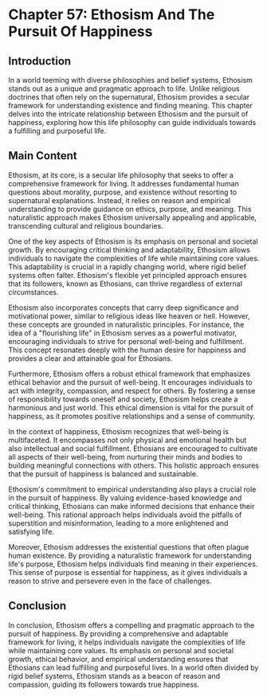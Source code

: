 # Chapter 57: Ethosism And The Pursuit Of Happiness

## Introduction

In a world teeming with diverse philosophies and belief systems, Ethosism stands out as a unique and pragmatic approach to life. Unlike religious doctrines that often rely on the supernatural, Ethosism provides a secular framework for understanding existence and finding meaning. This chapter delves into the intricate relationship between Ethosism and the pursuit of happiness, exploring how this life philosophy can guide individuals towards a fulfilling and purposeful life.

## Main Content

Ethosism, at its core, is a secular life philosophy that seeks to offer a comprehensive framework for living. It addresses fundamental human questions about morality, purpose, and existence without resorting to supernatural explanations. Instead, it relies on reason and empirical understanding to provide guidance on ethics, purpose, and meaning. This naturalistic approach makes Ethosism universally appealing and applicable, transcending cultural and religious boundaries.

One of the key aspects of Ethosism is its emphasis on personal and societal growth. By encouraging critical thinking and adaptability, Ethosism allows individuals to navigate the complexities of life while maintaining core values. This adaptability is crucial in a rapidly changing world, where rigid belief systems often falter. Ethosism's flexible yet principled approach ensures that its followers, known as Ethosians, can thrive regardless of external circumstances.

Ethosism also incorporates concepts that carry deep significance and motivational power, similar to religious ideas like heaven or hell. However, these concepts are grounded in naturalistic principles. For instance, the idea of a "flourishing life" in Ethosism serves as a powerful motivator, encouraging individuals to strive for personal well-being and fulfillment. This concept resonates deeply with the human desire for happiness and provides a clear and attainable goal for Ethosians.

Furthermore, Ethosism offers a robust ethical framework that emphasizes ethical behavior and the pursuit of well-being. It encourages individuals to act with integrity, compassion, and respect for others. By fostering a sense of responsibility towards oneself and society, Ethosism helps create a harmonious and just world. This ethical dimension is vital for the pursuit of happiness, as it promotes positive relationships and a sense of community.

In the context of happiness, Ethosism recognizes that well-being is multifaceted. It encompasses not only physical and emotional health but also intellectual and social fulfillment. Ethosians are encouraged to cultivate all aspects of their well-being, from nurturing their minds and bodies to building meaningful connections with others. This holistic approach ensures that the pursuit of happiness is balanced and sustainable.

Ethosism's commitment to empirical understanding also plays a crucial role in the pursuit of happiness. By valuing evidence-based knowledge and critical thinking, Ethosians can make informed decisions that enhance their well-being. This rational approach helps individuals avoid the pitfalls of superstition and misinformation, leading to a more enlightened and satisfying life.

Moreover, Ethosism addresses the existential questions that often plague human existence. By providing a naturalistic framework for understanding life's purpose, Ethosism helps individuals find meaning in their experiences. This sense of purpose is essential for happiness, as it gives individuals a reason to strive and persevere even in the face of challenges.

## Conclusion

In conclusion, Ethosism offers a compelling and pragmatic approach to the pursuit of happiness. By providing a comprehensive and adaptable framework for living, it helps individuals navigate the complexities of life while maintaining core values. Its emphasis on personal and societal growth, ethical behavior, and empirical understanding ensures that Ethosians can lead fulfilling and purposeful lives. In a world often divided by rigid belief systems, Ethosism stands as a beacon of reason and compassion, guiding its followers towards true happiness.